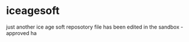 # iceagesoft
just another ice age soft reposotory
file has been edited in the sandbox - approved
ha
